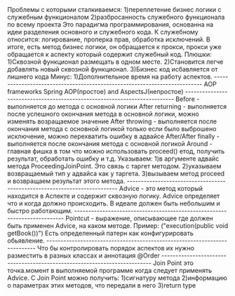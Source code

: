 <snippet>
  <content>
Проблемы с которыми сталкиваемся:
1)переплетение бизнес логики с служебным функционалом
2)разбросанность служебного функционала по всему проекта
Это парадигма программирования, основанна на идеи разделения основного и служебного кода.
К служебному относится: логирование, проперка прав, обработка исключений.
В итоге, есть метод бизнес логики, он обращается к прокси, прокси уже обращается к аспекту который содержит служебный код.
Плюшки:
1)Сквозной функционал размещать в одном месте.
2)Становится легче добавлять новый сквозной функционал.
3)Бизнес код исбавляется от лишнего кода
Минус:
1)Дополнительное время на работу аспектов.
--------------------------------------------------------------------------
AOP frameworks
Spring AOP(простое) and AspectsJ(непростое)
--------------------------------------------------------------------------
Before - выполняется до метода с основной логики
After returning - выполняется после успешного окончания метода в основной логики, можно изменять возращаемое значение
After throwing - выполняется после окончания метода с основной логикой только если было выброшено исключение, можно перехватить ошибку в адвайсе
After/After finally - выполняется после окончания метода с основной логикой
Around - главная фишка в том что можно использовать proceed() етод, получить результат, обработать ошибку и т.д.
Указываем:
1)в аргументе адвайс метода ProceedingJoinPoint. Это связь с таргет методом.
2)указываем возвращаемый тип у адвайса как у таргета.
3)вызываем метод proceed и возвращаем результат этого метода.
--------------------------------------------------------------------------
Advice - это метод который находится в Аспекте и содержит сквозную логику.
Advice определяет что и когда должно происходить. В идеале должен быть небольшим и быстро работающим.
--------------------------------------------------------------------------
Pointcut - выражение, описывающее где должен быть применен Advice, на каком методе. Пример: ("execution(public void getBook())")
Есть определенный патерн как конфигурировать обьявление.
--------------------------------------------------------------------------
Что бы контролировать порядок аспектов их нужно разместить в разных классах и аннотация @Order
--------------------------------------------------------------------------
Join Point это точка.момент в выполняемой программе когда следует применять Advice.
С Join Point можно получить:
1)сигнатуру метода
2)информацию о параметрах этих методов, что передали в него
3)return type
</snippet>
  </content>

